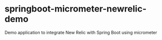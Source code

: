 # springboot-micrometer-newrelic-demo
Demo application to integrate New Relic with Spring Boot using micrometer
